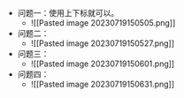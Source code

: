 - 问题一：使用上下标就可以。
	- ![[Pasted image 20230719150505.png]]
- 问题二：
	- ![[Pasted image 20230719150527.png]]
- 问题三：
	- ![[Pasted image 20230719150601.png]]
- 问题四：
	- ![[Pasted image 20230719150631.png]]